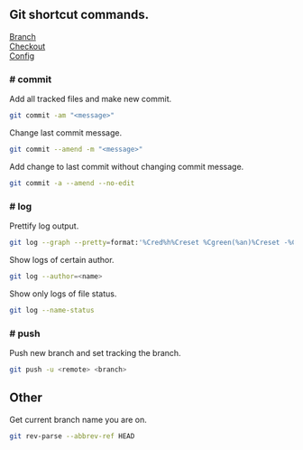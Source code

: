 ## Git shortcut commands.

[Branch](branch.md)<br />
[Checkout](checkout.md)<br />
[Config](config.md)

### # commit

Add all tracked files and make new commit.
```sh
git commit -am "<message>"
```

Change last commit message.
```sh
git commit --amend -m "<message>"
```

Add change to last commit without changing commit message.
```sh
git commit -a --amend --no-edit
```

### # log

Prettify log output.
```sh
git log --graph --pretty=format:'%Cred%h%Creset %Cgreen(%an)%Creset -%C(yellow)%d%Creset %s %Cgreen(%cr)%Creset' --abbrev-commit --date=relative
```

Show logs of certain author.
```sh
git log --author=<name>
```

Show only logs of file status.
```sh
git log --name-status
```

### # push

Push new branch and set tracking the branch.
```sh
git push -u <remote> <branch>
```

## Other

Get current branch name you are on.
```sh
git rev-parse --abbrev-ref HEAD
```
